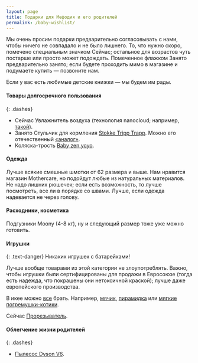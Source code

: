```yaml
---
layout: page
title: Подарки для Мефодия и его родителей
permalink: /baby-wishlist/
---
```


Мы очень просим подарки предварительно согласовывать с нами, чтобы ничего не совпадало и не было лишнего. То, что нужно скоро, помечено специальным значком <nobr><span class="label label-danger">Сейчас</span>;</nobr> остальное для возрастов чуть постарше или просто может подождать. Помеченное флажком <span class="label label-warning">Занято</span> предварительно занято; если будете проходить мимо в магазине и подумаете купить — позвоните нам.

Если у вас есть любимые детские книжки — мы будем им рады.

#### Товары долгосрочного пользования

{: .dashes}
- <span class="label label-danger">Сейчас</span> Увлажнитель воздуха (технология nanocloud; например, [такой](http://www.ozon.ru/context/detail/id/22444124/?frommarket=https%3a/market.yandex.ru/search.xml%3fcvredirect=2&text=увлажнитель+воздуха+nanocloud&utm_campaign=div_appliance&utm_content=22444124&utm_medium=cpc&utm_source=cpc_yandex_market&utm_term=22444124&ymclid=64288878735409720190005)).
- <span class="label label-warning">Занято</span> Стульчик для кормления [Stokke Tripp Trapp](http://www.istokke.ru/stulya/tripp-trapp/). Можно его отечественный [«аналог»](http://kid-fix.ru).
- Коляска-трость [Baby zen yoyo](https://market.yandex.ru/product/8528976?hid=90796&suggest=1&suggest_type=model).

#### Одежда

Лучше всякие смешные шмотки от 62 размера и выше. Нам нравится магазин Mothercare, но подойдут любые из натуральных материалов. Не надо лишних рюшечек; если есть возможность, то лучше посмотреть, все ли в порядке со швами. Лучше, если одежда надевается не через голову.

#### Расходники, косметика

Подгузники Moony (4-8 кг), ну и следующий размер тоже уже можно готовить.

#### Игрушки

{: .text-danger}
Никаких игрушек с батарейками!

Лучше вообще товарами из этой категории не злоупотреблять. Важно, чтобы игрушки были сертифицированы для продажи в Евросоюзе (тогда есть надежда, что покрашены они нетоксичной краской); лучше даже европейского производства.

В икее можно [все](http://www.ikea.com/ru/ru/catalog/categories/departments/childrens_ikea/18716/) брать. Например, [мячик](http://www.ikea.com/ru/ru/catalog/products/00159542/), [пирамидка](http://www.ikea.com/ru/ru/catalog/products/50294887/) или [мягкие погремушки-котики](http://www.ikea.com/ru/ru/catalog/products/60266228/).

<span class="label label-danger">Сейчас</span> [Прорезыватель](http://www.olant-shop.ru/catalog/olant/?ID=2376389&SECTION_ID=239). 

#### Облегчение жизни родителей

{: .dashes}
- [Пылесос Dyson V6](https://market.yandex.ru/product/12575553?hid=90564&show-uid=64429309347539843570001).

